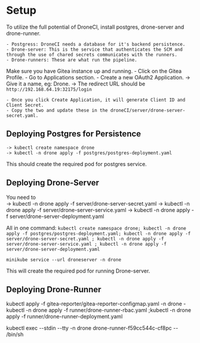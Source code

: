 # Setup

To utilize the full potential of DroneCI, install postgres, drone-server and drone-runner.

	- Postgress: DroneCI needs a database for it's backend persistence.
	- Drone-server: This is the service that authenticates the SCM and through the use of chared secrets communicates with the runners.
	- Drone-runners: These are what run the pipeline.

Make sure you have Gitea instance up and running.
	- Click on the Gitea Profile.
	- Go to Applications section.
	- Create a new OAuth2 Application.
		-> Give it a name, eg: Drone.
		-> The redirect URL should be `http://192.168.64.19:32175/login`
		
	- Once you click Create Application, it will generate Client ID and Client Secret.
	- Copy the two and update these in the droneCI/server/drone-server-secret.yaml.

## Deploying Postgres for Persistence
	-> kubectl create namespace drone
	-> kubectl -n drone apply -f postgres/postgres-deployment.yaml

This should create the required pod for postgres service.

## Deploying Drone-Server

You need to  
	-> kubectl -n drone apply -f server/drone-server-secret.yaml
	-> kubectl -n drone apply -f server/drone-server-service.yaml
	-> kubectl -n drone apply -f server/drone-server-deployment.yaml

All in one command:
`kubectl create namespace drone; kubectl -n drone apply -f postgres/postgres-deployment.yaml; kubectl -n drone apply -f server/drone-server-secret.yaml ; kubectl -n drone apply -f server/drone-server-service.yaml ; kubectl -n drone apply -f server/drone-server-deployment.yaml` 

`minikube service --url droneserver -n drone`

This will create the required pod for running Drone-server.

## Deploying Drone-Runner
kubectl apply -f gitea-reporter/gitea-reporter-configmap.yaml -n drone
	- kubectl -n drone apply -f runner/drone-runner-rbac.yaml ;kubectl -n drone apply -f runner/drone-runner-deployment.yaml


kubectl exec --stdin --tty -n drone drone-runner-f59cc544c-cf8pc    -- /bin/sh